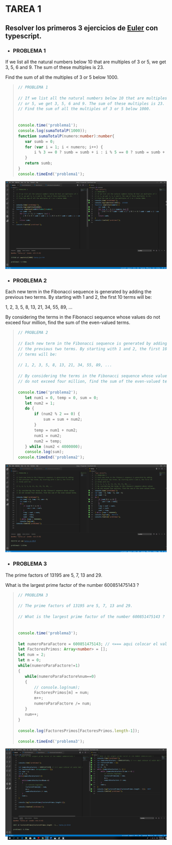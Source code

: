 # TAREA 1

## Resolver los primeros 3 ejercicios de [Euler](https://projecteuler.net/archives) con typescript.

- ### PROBLEMA 1

If we list all the natural numbers below 10 that are multiples of 3 or 5, we get 3, 5, 6 and 9. The sum of these multiples is 23.

Find the sum of all the multiples of 3 or 5 below 1000.


>```typescript
>// PROBLEMA 1
>
>// If we list all the natural numbers below 10 that are multiples of 3 
>// or 5, we get 3, 5, 6 and 9. The sum of these multiples is 23.
>// Find the sum of all the multiples of 3 or 5 below 1000.
>
>
>console.time('problema1');
>console.log(sumaTotalP(1000));
>function sumaTotalP(numero:number):number{
>    var sumb = 0;
>    for (var i = 1; i < numero; i++) {
>        i % 3 == 0 ? sumb = sumb + i : i % 5 == 0 ? sumb = sumb + i : sumb = sumb;
>    }
>    return sumb;
>}
>console.timeEnd('problema1');
>```

<p align="center">
  <img src="imagenProblema1.png" title="Version de Docker">
</p>

- ### PROBLEMA 2

Each new term in the Fibonacci sequence is generated by adding the previous two terms. By starting with 1 and 2, the first 10 terms will be:

1, 2, 3, 5, 8, 13, 21, 34, 55, 89, ...

By considering the terms in the Fibonacci sequence whose values do not exceed four million, find the sum of the even-valued terms.

>```typescript
>// PROBLEMA 2
>
>// Each new term in the Fibonacci sequence is generated by adding 
>// the previous two terms. By starting with 1 and 2, the first 10 
>// terms will be:
>
>// 1, 2, 3, 5, 8, 13, 21, 34, 55, 89, ...
>
>// By considering the terms in the Fibonacci sequence whose values 
>// do not exceed four million, find the sum of the even-valued terms.
>
>console.time('problema2');
>    let num1 = 0, temp = 0, sum = 0;
>    let num2 = 1;
>    do {
>        if (num2 % 2 == 0) {
>            sum = sum + num2;
>        }
>        temp = num1 + num2;
>        num1 = num2;
>        num2 = temp;
>    } while (num2 < 4000000);
>    console.log(sum);
>console.timeEnd('problema2');
>```

<p align="center">
  <img src="imagenProblema2.png" title="Version de Docker">
</p>

- ### PROBLEMA 3

The prime factors of 13195 are 5, 7, 13 and 29.

What is the largest prime factor of the number 600851475143 ?

>```typescript
>// PROBLEMA 3
>
>// The prime factors of 13195 are 5, 7, 13 and 29.
>
>// What is the largest prime factor of the number 600851475143 ?
>
>
>console.time('problema3');
>
>let numeroParaFactore = 600851475143; // <=== aqui colocar el valor del numero
>let FactoresPrimos: Array<number> = [];
>let num = 2;
>let m = 0;
>while(numeroParaFactore!=1)
>{
>    while(numeroParaFactore%num==0)
>    {
>        // console.log(num);
>        FactoresPrimos[m] = num;
>        m++;
>        numeroParaFactore /= num;
>    }
>    num++;
>}
>
>console.log(FactoresPrimos[FactoresPrimos.length-1]);
>
>console.timeEnd('problema3');
>```

<p align="center">
  <img src="imagenProblema3.png" title="Version de Docker">
</p>